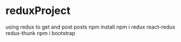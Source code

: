 # reduxProject
using redux to get and post posts 
npm install
npm i redux react-redux redux-thunk
npm i bootstrap
